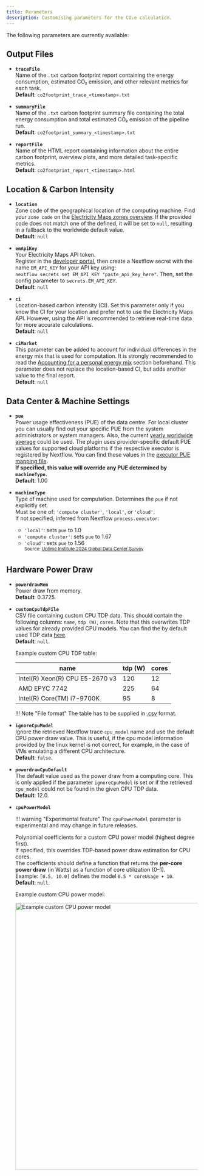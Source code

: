 ```yaml
---
title: Parameters
description: Customising parameters for the CO₂e calculation.
---
```


The following parameters are currently available:

## Output Files

- **`traceFile`**  
  Name of the `.txt` carbon footprint report containing the energy consumption, estimated CO₂ emission, and other relevant metrics for each task.  
  **Default**: `co2footprint_trace_<timestamp>.txt`

- **`summaryFile`**  
  Name of the `.txt` carbon footprint summary file containing the total energy consumption and total estimated CO₂ emission of the pipeline run.  
  **Default**: `co2footprint_summary_<timestamp>.txt`

- **`reportFile`**  
  Name of the HTML report containing information about the entire carbon footprint, overview plots, and more detailed task-specific metrics.  
  **Default**: `co2footprint_report_<timestamp>.html`

## Location & Carbon Intensity

- **`location`**  
  Zone code of the geographical location of the computing machine. Find your `zone code` on the [Electricity Maps zones overview](https://portal.electricitymaps.com/docs/getting-started#zonesoverview). If the provided code does not match one of the defined, it will be set to `null`, resulting in a fallback to the worldwide default value.  
  **Default**: `null`

- **`emApiKey`**  
  Your Electricity Maps API token.  
  Register in the [developer portal](https://portal.electricitymaps.com), then create a Nextflow secret with the name `EM_API_KEY` for your API key using:  
  `nextflow secrets set EM_API_KEY "paste_api_key_here"`. Then, set the config parameter to `secrets.EM_API_KEY`.  
  **Default**: `null`
  
- **`ci`**  
  Location-based carbon intensity (CI). Set this parameter only if you know the CI for your location and prefer not to use the Electricity Maps API. However, using the API is recommended to retrieve real-time data for more accurate calculations.  
  **Default**:  `null`

- **`ciMarket`**  
  This parameter can be added to account for individual differences in the energy mix that is used for computation. It is strongly recommended to read the [Accounting for a personal energy mix](configuration.md#accounting-for-a-personal-energy-mix)
  section beforehand. This parameter does not replace the location-based CI, but adds another value to the final report.  
  **Default**:  `null`


## Data Center & Machine Settings

- **`pue`**  
  Power usage effectiveness (PUE) of the data centre. For local cluster you can usually find out your specific PUE from the system administrators or system managers. Also, the current [yearly worldwide average](https://www.statista.com/statistics/1229367/data-center-average-annual-pue-worldwide/) could be used. The plugin uses provider-specific default PUE values for supported cloud platforms if the respective executor is registered by Nextflow. You can find these values in the [executor PUE mapping file](https://github.com/nextflow-io/nf-co2footprint/blob/master/plugins/nf-co2footprint/src/resources/executor_machine_pue_mapping.csv).  
  **If specified, this value will override any PUE determined by `machineType`.**  
  **Default**: 1.00

- **`machineType`**  
  Type of machine used for computation. Determines the `pue` if not explicitly set.  
  Must be one of: `'compute cluster'`, `'local'`, or `'cloud'`.  
  If not specified, inferred from Nextflow `process.executor`:
    - `'local'`: sets `pue` to 1.0  
    - `'compute cluster'`: sets `pue` to 1.67  
    - `'cloud'`: sets `pue` to 1.56  
      <sup>Source: [Uptime Institute 2024 Global Data Center Survey](https://datacenter.uptimeinstitute.com/rs/711-RIA-145/images/2024.GlobalDataCenterSurvey.Report.pdf)</sup>


## Hardware Power Draw

- **`powerdrawMem`**  
  Power draw from memory.  
  **Default**: 0.3725.
  
- **`customCpuTdpFile`**  
  CSV file containing custom CPU TDP data. This should contain the following columns: `name`, `tdp (W)`, `cores`. Note that this overwrites TDP values for already provided CPU models. You can find the by default used TDP data [here](https://nextflow-io.github.io/nf-co2footprint/plugins/nf-co2footprint/src/resources/cpu_tdp_data/CPU_TDP_wikichip.csv).  
  **Default**: `null`.

    Example custom CPU TDP table: <a id="custom-tdp-table"></a>

    | name                            | tdp (W) | cores |
    |---------------------------------|---------|-------|
    | Intel(R) Xeon(R) CPU E5-2670 v3 | 120     | 12    |
    | AMD EPYC 7742                   | 225     | 64    |
    | Intel(R) Core(TM) i7-9700K      | 95      | 8     |

    !!! Note "File format"
        The table has to be supplied in [.csv](https://www.wikihow.com/Create-a-CSV-File) format.

- **`ignoreCpuModel`**  
  Ignore the retrieved Nextflow trace `cpu_model` name and use the default CPU power draw value. This is useful, if the cpu model information provided by the linux kernel is not correct, for example, in the case of VMs emulating a different CPU architecture.  
  **Default**: `false`.

- **`powerdrawCpuDefault`**  
  The default value used as the power draw from a computing core.
  This is only applied if the parameter `ignoreCpuModel` is set or if the retrieved `cpu_model` could not be found in the given CPU TDP data.  
  **Default**: 12.0.
  

- **`cpuPowerModel`**  

    !!! warning "Experimental feature"
        The `cpuPowerModel` parameter is experimental and may change in future releases.

    Polynomial coefficients for a custom CPU power model (highest degree first).  
    If specified, this overrides TDP-based power draw estimation for CPU cores.  
    The coefficients should define a function that returns the **per-core power draw** (in Watts) as a function of core utilization (0–1).  
    Example: `[0.5, 10.0]` defines the model `0.5 * coreUsage + 10`.  
    **Default**: `null`.

    Example custom CPU power model:

    <img src="../assets/example_powerdraw_function_linear.png" alt="Example custom CPU power model" width="700"/>
